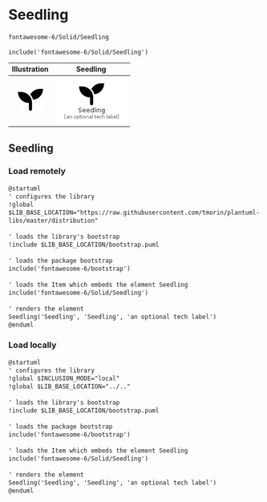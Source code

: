 # Seedling


```text
fontawesome-6/Solid/Seedling
```

```text
include('fontawesome-6/Solid/Seedling')
```



| Illustration | Seedling |
| :---: | :---: |
| ![illustration for Illustration](../../fontawesome-6/Solid/Seedling.png) | ![illustration for Seedling](../../fontawesome-6/Solid/Seedling.Local.png) |




## Seedling

### Load remotely
```plantuml
@startuml
' configures the library
!global $LIB_BASE_LOCATION="https://raw.githubusercontent.com/tmorin/plantuml-libs/master/distribution"

' loads the library's bootstrap
!include $LIB_BASE_LOCATION/bootstrap.puml

' loads the package bootstrap
include('fontawesome-6/bootstrap')

' loads the Item which embeds the element Seedling
include('fontawesome-6/Solid/Seedling')

' renders the element
Seedling('Seedling', 'Seedling', 'an optional tech label')
@enduml
```

### Load locally
```plantuml
@startuml
' configures the library
!global $INCLUSION_MODE="local"
!global $LIB_BASE_LOCATION="../.."

' loads the library's bootstrap
!include $LIB_BASE_LOCATION/bootstrap.puml

' loads the package bootstrap
include('fontawesome-6/bootstrap')

' loads the Item which embeds the element Seedling
include('fontawesome-6/Solid/Seedling')

' renders the element
Seedling('Seedling', 'Seedling', 'an optional tech label')
@enduml
```

